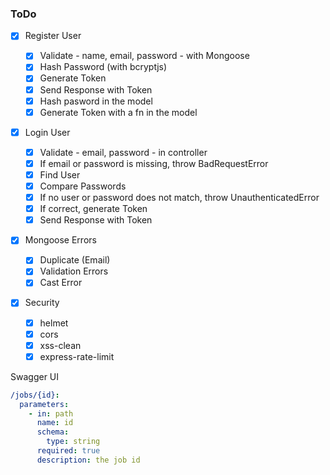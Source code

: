 ### ToDo

- [x] Register User

  - [x] Validate - name, email, password - with Mongoose
  - [x] Hash Password (with bcryptjs)
  - [x] Generate Token
  - [x] Send Response with Token
  - [x] Hash pasword in the model
  - [x] Generate Token with a fn in the model

- [x] Login User

  - [x] Validate - email, password - in controller
  - [x] If email or password is missing, throw BadRequestError
  - [x] Find User
  - [x] Compare Passwords
  - [x] If no user or password does not match, throw UnauthenticatedError
  - [x] If correct, generate Token
  - [x] Send Response with Token

- [x] Mongoose Errors

  - [x] Duplicate (Email)
  - [x] Validation Errors
  - [x] Cast Error

- [x] Security
  - [x] helmet
  - [x] cors
  - [x] xss-clean
  - [x] express-rate-limit

Swagger UI

```yaml
/jobs/{id}:
  parameters:
    - in: path
      name: id
      schema:
        type: string
      required: true
      description: the job id
```
